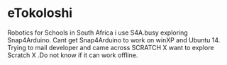 # eTokoloshi
Robotics for Schools in South Africa
i use S4A.busy exploring Snap4Arduino.
Cant get Snap4Arduino to work on winXP and Ubuntu 14.
Trying to mail developer and came across SCRATCH X
want to explore Scratch X .Do not know if it can work offline.
